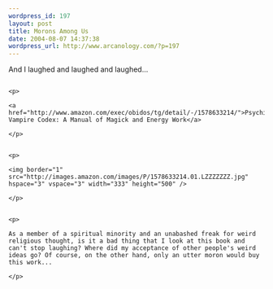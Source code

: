 ```yaml
--- 
wordpress_id: 197
layout: post
title: Morons Among Us
date: 2004-08-07 14:37:38
wordpress_url: http://www.arcanology.com/?p=197
---
```

<p>
                                                                                                                                                                                                                                                                                                                                                                                                                                                                                                                                                                                                                                                                                And I laughed and laughed and laughed...
                                                                                                                                                                                                                                                                                                                                                                                                                                                                                                                                                                                                                                                                              </p>
                                                                                                                                                                                                                                                                                                                                                                                                                                                                                                                                                                                                                                                                              
                                                                                                                                                                                                                                                                                                                                                                                                                                                                                                                                                                                                                                                                              <p>
                                                                                                                                                                                                                                                                                                                                                                                                                                                                                                                                                                                                                                                                                <a href="http://www.amazon.com/exec/obidos/tg/detail/-/1578633214/">Psychic Vampire Codex: A Manual of Magick and Energy Work</a>
                                                                                                                                                                                                                                                                                                                                                                                                                                                                                                                                                                                                                                                                              </p>
                                                                                                                                                                                                                                                                                                                                                                                                                                                                                                                                                                                                                                                                              
                                                                                                                                                                                                                                                                                                                                                                                                                                                                                                                                                                                                                                                                              <p>
                                                                                                                                                                                                                                                                                                                                                                                                                                                                                                                                                                                                                                                                                <img border="1" src="http://images.amazon.com/images/P/1578633214.01.LZZZZZZZ.jpg" hspace="3" vspace="3" width="333" height="500" />
                                                                                                                                                                                                                                                                                                                                                                                                                                                                                                                                                                                                                                                                              </p>
                                                                                                                                                                                                                                                                                                                                                                                                                                                                                                                                                                                                                                                                              
                                                                                                                                                                                                                                                                                                                                                                                                                                                                                                                                                                                                                                                                              <p>
                                                                                                                                                                                                                                                                                                                                                                                                                                                                                                                                                                                                                                                                                As a member of a spiritual minority and an unabashed freak for weird religious thought, is it a bad thing that I look at this book and can't stop laughing? Where did my acceptance of other people's weird ideas go? Of course, on the other hand, only an utter moron would buy this work...
                                                                                                                                                                                                                                                                                                                                                                                                                                                                                                                                                                                                                                                                              </p>